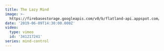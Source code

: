 ```yaml
---
title: The Lazy Mind
image: >-
  https://firebasestorage.googleapis.com/v0/b/flatland-api.appspot.com/o/sermons%2F789770455.webp?alt=media&token=30a62435-31d0-417d-8775-2f32020bf11c
date: '2019-06-09T14:30:00.000Z'
video:
  type: vimeo
  id: '341217241'
series: mind-control
---
```



